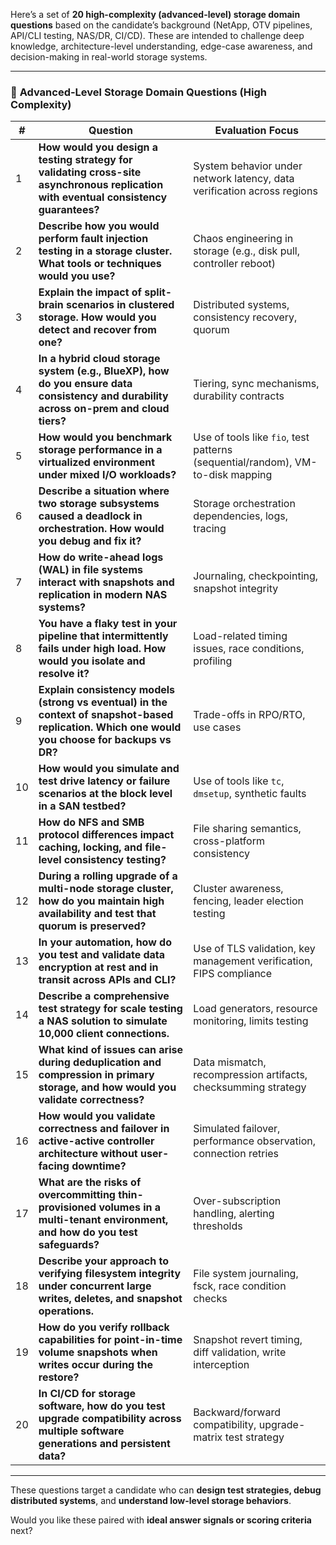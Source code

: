 Here’s a set of **20 high-complexity (advanced-level) storage domain questions** based on the candidate’s background (NetApp, OTV pipelines, API/CLI testing, NAS/DR, CI/CD). These are intended to challenge deep knowledge, architecture-level understanding, edge-case awareness, and decision-making in real-world storage systems.

---

### 🧠 **Advanced-Level Storage Domain Questions (High Complexity)**

| #  | Question                                                                                                                                        | Evaluation Focus                                                               |
| -- | ----------------------------------------------------------------------------------------------------------------------------------------------- | ------------------------------------------------------------------------------ |
| 1  | **How would you design a testing strategy for validating cross-site asynchronous replication with eventual consistency guarantees?**            | System behavior under network latency, data verification across regions        |
| 2  | **Describe how you would perform fault injection testing in a storage cluster. What tools or techniques would you use?**                        | Chaos engineering in storage (e.g., disk pull, controller reboot)              |
| 3  | **Explain the impact of split-brain scenarios in clustered storage. How would you detect and recover from one?**                                | Distributed systems, consistency recovery, quorum                              |
| 4  | **In a hybrid cloud storage system (e.g., BlueXP), how do you ensure data consistency and durability across on-prem and cloud tiers?**          | Tiering, sync mechanisms, durability contracts                                 |
| 5  | **How would you benchmark storage performance in a virtualized environment under mixed I/O workloads?**                                         | Use of tools like `fio`, test patterns (sequential/random), VM-to-disk mapping |
| 6  | **Describe a situation where two storage subsystems caused a deadlock in orchestration. How would you debug and fix it?**                       | Storage orchestration dependencies, logs, tracing                              |
| 7  | **How do write-ahead logs (WAL) in file systems interact with snapshots and replication in modern NAS systems?**                                | Journaling, checkpointing, snapshot integrity                                  |
| 8  | **You have a flaky test in your pipeline that intermittently fails under high load. How would you isolate and resolve it?**                     | Load-related timing issues, race conditions, profiling                         |
| 9  | **Explain consistency models (strong vs eventual) in the context of snapshot-based replication. Which one would you choose for backups vs DR?** | Trade-offs in RPO/RTO, use cases                                               |
| 10 | **How would you simulate and test drive latency or failure scenarios at the block level in a SAN testbed?**                                     | Use of tools like `tc`, `dmsetup`, synthetic faults                            |
| 11 | **How do NFS and SMB protocol differences impact caching, locking, and file-level consistency testing?**                                        | File sharing semantics, cross-platform consistency                             |
| 12 | **During a rolling upgrade of a multi-node storage cluster, how do you maintain high availability and test that quorum is preserved?**          | Cluster awareness, fencing, leader election testing                            |
| 13 | **In your automation, how do you test and validate data encryption at rest and in transit across APIs and CLI?**                                | Use of TLS validation, key management verification, FIPS compliance            |
| 14 | **Describe a comprehensive test strategy for scale testing a NAS solution to simulate 10,000 client connections.**                              | Load generators, resource monitoring, limits testing                           |
| 15 | **What kind of issues can arise during deduplication and compression in primary storage, and how would you validate correctness?**              | Data mismatch, recompression artifacts, checksumming strategy                  |
| 16 | **How would you validate correctness and failover in active-active controller architecture without user-facing downtime?**                      | Simulated failover, performance observation, connection retries                |
| 17 | **What are the risks of overcommitting thin-provisioned volumes in a multi-tenant environment, and how do you test safeguards?**                | Over-subscription handling, alerting thresholds                                |
| 18 | **Describe your approach to verifying filesystem integrity under concurrent large writes, deletes, and snapshot operations.**                   | File system journaling, fsck, race condition checks                            |
| 19 | **How do you verify rollback capabilities for point-in-time volume snapshots when writes occur during the restore?**                            | Snapshot revert timing, diff validation, write interception                    |
| 20 | **In CI/CD for storage software, how do you test upgrade compatibility across multiple software generations and persistent data?**              | Backward/forward compatibility, upgrade-matrix test strategy                   |

---

These questions target a candidate who can **design test strategies, debug distributed systems**, and **understand low-level storage behaviors**.

Would you like these paired with **ideal answer signals or scoring criteria** next?
